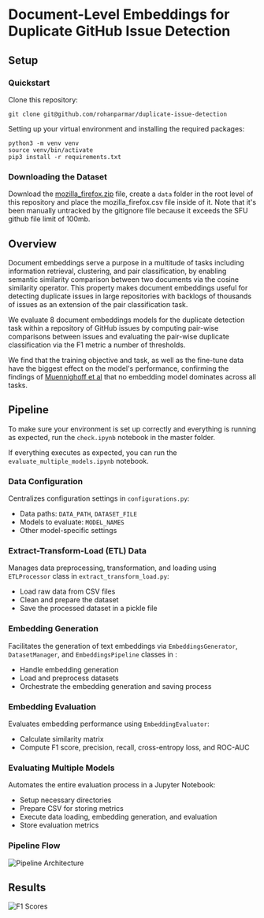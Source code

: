 # Document-Level Embeddings for Duplicate GitHub Issue Detection

## Setup

### Quickstart
Clone this repository:

`
git clone git@github.com/rohanparmar/duplicate-issue-detection
`

Setting up your virtual environment and installing the required packages:

```
python3 -m venv venv
source venv/bin/activate
pip3 install -r requirements.txt 
```
### Downloading the Dataset
Download the [mozilla_firefox.zip](https://github.com/logpai/bughub/tree/master/Firefox) file, create a `data` folder in the root level of this repository and place the mozilla_firefox.csv file inside of it. Note that it's been manually untracked by the gitignore file because it exceeds the SFU github file limit of 100mb. 

## Overview

Document embeddings serve a purpose in a multitude of tasks including information retrieval, clustering, and pair classification, by enabling semantic similarity comparison between two documents via the cosine similarity operator. This property makes document embeddings useful for detecting duplicate issues in large repositories with backlogs of thousands of issues as an extension of the pair classification task. 

We evaluate 8 document embeddings models for the duplicate detection task within a repository of GitHub issues by computing pair-wise comparisons between issues and evaluating the pair-wise duplicate classification via the F1 metric a number of thresholds. 

We find that the training objective and task, as well as the fine-tune data have the biggest effect on the model's performance, confirming the findings of [Muennighoff et al](https://arxiv.org/abs/2210.07316) that no embedding model dominates across all tasks. 

## Pipeline

To make sure your environment is set up correctly and everything is running as expected, run the `check.ipynb` notebook in the master folder.

If everything executes as expected, you can run the `evaluate_multiple_models.ipynb` notebook.

### Data Configuration
Centralizes configuration settings in `configurations.py`:
- Data paths: `DATA_PATH`, `DATASET_FILE`
- Models to evaluate: `MODEL_NAMES`
- Other model-specific settings

### Extract-Transform-Load (ETL) Data
Manages data preprocessing, transformation, and loading using `ETLProcessor` class in `extract_transform_load.py`:
- Load raw data from CSV files
- Clean and prepare the dataset
- Save the processed dataset in a pickle file

### Embedding Generation
Facilitates the generation of text embeddings via `EmbeddingsGenerator`, `DatasetManager`, and `EmbeddingsPipeline` classes in :
- Handle embedding generation
- Load and preprocess datasets
- Orchestrate the embedding generation and saving process

### Embedding Evaluation
Evaluates embedding performance using `EmbeddingEvaluator`:
- Calculate similarity matrix
- Compute F1 score, precision, recall, cross-entropy loss, and ROC-AUC

### Evaluating Multiple Models
Automates the entire evaluation process in a Jupyter Notebook:
- Setup necessary directories
- Prepare CSV for storing metrics
- Execute data loading, embedding generation, and evaluation
- Store evaluation metrics

### Pipeline Flow
![Pipeline Architecture](Model%20Architecture.png)


## Results

![F1 Scores](output.png)

